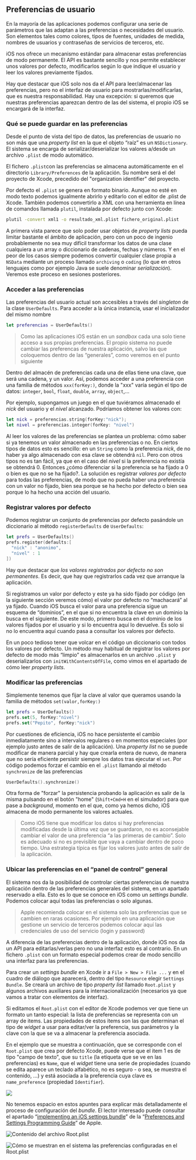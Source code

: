 ## Preferencias de usuario

En la mayoría de las aplicaciones podemos configurar una serie de parámetros que las adaptan a las preferencias o necesidades del usuario. Son elementos tales como colores, tipos de fuentes, unidades de medida, nombres de usuarios y contraseñas de servicios de terceros, etc.

iOS nos ofrece un mecanismo estándar para almacenar estas preferencias de modo permanente. El API es bastante sencillo y nos permite establecer unos valores por defecto, modificarlos según lo que indique el usuario y leer los valores previamente fijados. 

Hay que destacar que iOS solo nos da el API para leer/almacenar las preferencias, pero no el interfaz de usuario para mostrarlas/modificarlas, que es nuestra responsabilidad. Hay una excepción: si queremos que nuestras preferencias aparezcan dentro de las del sistema, el propio iOS se encargará de la interfaz.

### Qué se puede guardar en las preferencias

Desde el punto de vista del tipo de datos, las preferencias de usuario no son más que una *property list* en la que el objeto “raíz” es un `NSDictionary`. El sistema se encarga de serializar/deserializar los valores a/desde un archivo `.plist` de modo automático.

El fichero `.plist`con las preferencias se almacena automáticamente en el directorio `Library/Preferences` de la aplicación. Su nombre será el del proyecto de Xcode, precedido del "organization identifier" del proyecto. 

Por defecto el `.plist` se genera en formato binario. Aunque no esté en modo texto podemos igualmente abrirlo y editarlo con el editor de .plist de Xcode. También podemos convertirlo a XML con una herramienta en línea de comandos llamada `plutil`, instalada por defecto junto con Xcode:

```bash
plutil -convert xml1 -o resultado_xml.plist fichero_original.plist
```

A primera vista parece que solo poder usar objetos de *property lists* pueda limitar bastante el ámbito de aplicación, pero con un poco de ingenio probablemente no sea muy difícil transformar los datos de una clase cualquiera a un array o diccionario de cadenas, fechas y números. Y en el peor de los casos siempre podemos convertir cualquier clase propia a `NSData` mediante un proceso llamado `archiving` o `coding` (lo que en otros lenguajes como por ejemplo Java se suele denominar *serialización*). Veremos este proceso en sesiones posteriores.

### Acceder a las preferencias

Las preferencias del usuario actual son accesibles a través del *singleton* de la clase `UserDefaults`. Para acceder a la única instancia, usar el inicializador del mismo nombre

```swift
let preferencias = UserDefaults()
```

> Como las aplicaciones iOS están en un *sandbox* cada una solo tiene acceso a sus propias preferencias. El propio sistema no puede cambiar las preferencas de nuestra aplicación, salvo las que coloquemos dentro de las “generales”, como veremos en el punto siguiente

Dentro del almacén de preferencias cada una de ellas tiene una clave, que será una cadena, y un valor. Así, podemos acceder a una preferencia con una familia de métodos `xxx(forKey:)`, donde la "xxx" varía según el tipo de datos: `integer`, `bool`, `float`, `double`, `array`, `object`,…

Por ejemplo, supongamos un juego en el que tuviéramos almacenado el *nick* del usuario y el *nivel* alcanzado. Podríamos obtener los valores con:

```swift
let nick = preferencias.string(forKey:"nick");
let nivel = preferencias.integer(forKey: "nivel")
```

Al leer los valores de las preferencias se plantea un problema: cómo saber si ya tenemos un valor almacenado en las preferencias o no. En ciertos tipos de datos esto es sencillo: en un `String` como la preferencia *nick*, de no haber ya algo almacenado con esa clave se obtendrá `nil`. Pero con otros tipos no es tan fácil, ya que en el caso del *nivel* si la preferencia no existía se obtendrá 0. Entonces ¿cómo diferenciar si la preferencia se ha fijado a 0 o bien es que no se ha fijado?. La solución es registrar *valores por defecto* para todas las preferencias, de modo que no pueda haber una preferencia con un valor no fijado, bien sea porque se ha hecho por defecto o bien sea porque lo ha hecho una acción del usuario.

### Registrar valores por defecto

Podemos registrar un conjunto de preferencias por defecto pasándole un diccionario al método `registerDefaults` de `UserDefaults`:

```swift
let prefs = UserDefaults()
prefs.register(defaults:[
  "nick" : "anonimo",
  "nivel" : 1
])
```

Hay que destacar que *los valores registrados por defecto no son permanentes*. Es decir, que hay que registrarlos cada vez que arranque la aplicación.

Si registramos un valor por defecto y este ya ha sido fijado por código (en la siguiente sección veremos cómo) el valor por defecto no “machacará” al ya fijado. Cuando iOS busca el valor para una preferencia sigue un esquema de “dominios”, en el que si no encuentra la clave en un dominio la busca en el siguiente. De este modo, primero busca en el dominio de los valores fijados por el usuario y si lo encuentra aquí lo devuelve. Es solo si no lo encuentra aquí cuando pasa a consultar los valores por defecto.

En un poco tedioso tener que volcar en el código un diccionario con todos los valores por defecto. Un método muy habitual de registrar los valores por defecto de modo más “limpio” es almacenarlos en un archivo `.plist` y deserializarlos con `initWithContentsOfFile`, como vimos en el apartado de cómo leer *property lists*.

### Modificar las preferencias

Simplemente tenemos que fijar la clave al valor que queramos usando la familia de métodos `set(valor,forKey:)`

```swift
let prefs = UserDefaults()
prefs.set(5, forKey:"nivel")
prefs.set("Pepito", forKey:"nick")
```

Por cuestiones de eficiencia, iOS no hace persistente el cambio inmediatamente sino a intervalos regulares o en momentos especiales (por ejemplo justo antes de salir de la aplicación). Una *property list* no se puede modificar de manera parcial y hay que crearla entera de nuevo, de manera que no sería eficiente persistir siempre los datos tras ejecutar el `set`. Por código podemos forzar el cambio en el `.plist` llamando al método `synchronize` de las preferencias

```swift
UserDefaults().synchronize()
```

Otra forma de "forzar" la persistencia probando la aplicación es salir de la misma pulsando en el botón "home" (`Shift+Cmd+H` en el simulador) para que pase a *background*, momento en el que, como ya hemos dicho, iOS almacena de modo permanente los valores actuales. 

> Como iOS tiene que modificar los datos si hay preferencias modificadas desde la última vez que se guardaron, no es aconsejable cambiar el valor de una preferencia “a las primeras de cambio”. Solo es adecuado si no es previsible que vaya a cambiar dentro de poco tiempo. Una estrategia típica es fijar los valores justo antes de salir de la aplicación.

### Ubicar las preferencias en el “panel de control” general

El sistema nos da la posibilidad de controlar ciertas preferencias de nuestra aplicación dentro de las preferencias generales del sistema, en un apartado reservado a ella. Esto es lo que se conoce en iOS como un *settings bundle*. Podemos colocar aquí todas las preferencias o solo algunas.

> Apple recomienda colocar en el sistema solo las preferencias que se cambien en raras ocasiones. Por ejemplo en una aplicación que gestione un servicio de terceros podemos colocar aquí las credenciales de uso del servicio (login y password)

A diferencia de las preferencias dentro de la aplicación, donde iOS nos da un API para editarlas/verlas pero no una interfaz esto es al contrario. En un fichero `.plist` con un formato especial podemos crear de modo sencillo una interfaz para las preferencias. 

Para crear un *settings bundle* en Xcode ir a `File > New > File ...` y en el cuadro de diálogo que aparecerá, dentro del tipo `Resource` elegir  `Settings Bundle`. Se creará un archivo de tipo *property list* llamado `Root.plist` y algunos archivos auxiliares para la internacionalización (necesarios ya que vamos a tratar con elementos de interfaz).

Si editamos el `Root.plist` con el editor de Xcode podemos ver que tiene un formato un tanto especial: la lista de preferencias se representa con un array de items. Las propiedades de estos items son las que determinan el tipo de *widget* a usar para editar/ver la preferencia, sus parámetros y la clave con la que se va a almacenar la preferencia asociada. 

En el ejemplo que se muestra a continuación, que se corresponde con el `Root.plist` que crea por defecto Xcode, puede verse que el item 1 es de tipo "campo de texto", que su `title` (la etiqueta que se ve en las preferencias) es `Name`, que el *widget* tiene una serie de propiedades (cuando se edita aparece un teclado alfabético,  no es seguro - o sea, se muestra el contenido, …) y está asociada a la preferencia cuya clave es `name_preference` (propiedad `Identifier`). 

![](img/root.plist.png)

No tenemos espacio en estos apuntes para explicar más detalladamente el proceso de configuración del *bundle*. El lector interesado puede consultar el apartado “[implementing an iOS settings bundle](https://developer.apple.com/library/ios/documentation/Cocoa/Conceptual/UserDefaults/Preferences/Preferences.html)” de la “[Preferences and Settings Programming Guide](https://developer.apple.com/library/ios/documentation/Cocoa/Conceptual/UserDefaults/Introduction/Introduction.html#//apple_ref/doc/uid/10000059i-CH1-SW1)” de Apple.

![](img/root.plist.png "Contenido del archivo Root.plist")

![](img/settings.png "Cómo se muestran en el sistema las preferencias configuradas en el Root.plist")
